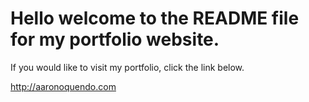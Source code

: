 # Hello welcome to the README file for my portfolio website.

If you would like to visit my portfolio, click the link below.

http://aaronoquendo.com

